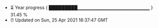 - ⏳ Year progress { █████████▁▁▁▁▁▁▁▁▁▁▁▁▁▁▁▁▁▁▁▁▁ } 31.45 %
- ⏰ Updated on Sun, 25 Apr 2021 18:37:47 GMT

